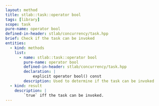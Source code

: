 ```yaml
---
layout: method
title: stlab::task::operator bool
tags: [library]
scope: task
pure-name: operator bool
defined-in-header: stlab/concurrency/task.hpp
brief: Check if the task can be invoked
entities:
  - kind: methods
    list:
      - name: stlab::task::operator bool
        pure-name: operator bool
        defined-in-header: stlab/concurrency/task.hpp 
        declaration: |
            explicit operator bool() const
        description: Used to determine if the task can be invoked
  - kind: result
    description: |
        `true` iff the task can be invoked.
---
```

